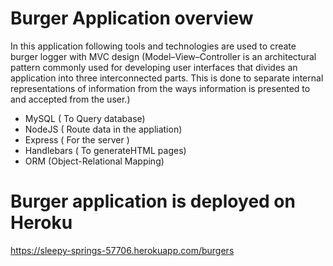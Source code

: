 # Burger Application overview 
In this application following tools and technologies are used to create burger logger with MVC design (Model–View–Controller is an architectural pattern commonly used for developing user interfaces that divides an application into three interconnected parts. This is done to separate internal representations of information from the ways information is presented to and accepted from the user.) 

* MySQL ( To Query database)
* NodeJS ( Route data in the appliation)
* Express ( For the server )
* Handlebars ( To generateHTML pages)
* ORM (Object-Relational Mapping)

# Burger application is deployed on Heroku 
https://sleepy-springs-57706.herokuapp.com/burgers
